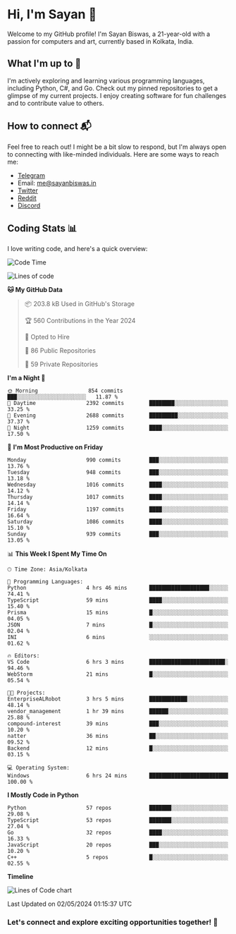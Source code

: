 # Hi, I'm Sayan 👋

Welcome to my GitHub profile! I'm Sayan Biswas, a 21-year-old with a passion for computers and art, currently based in Kolkata, India.

## What I'm up to 🚀

I'm actively exploring and learning various programming languages, including Python, C#, and Go. Check out my pinned repositories to get a glimpse of my current projects. I enjoy creating software for fun challenges and to contribute value to others.

## How to connect 📬

Feel free to reach out! I might be a bit slow to respond, but I'm always open to connecting with like-minded individuals. Here are some ways to reach me:

- [Telegram](https://t.me/dank_as_fuck)
- Email: [me@sayanbiswas.in](mailto:me@sayanbiswas.in)
- [Twitter](https://twitter.com/TheDankDel)
- [Reddit](https://www.reddit.com/user/dank_as_fuck_/)
- [Discord](https://discordapp.com/users/506536929152466945)

## Coding Stats 📊

I love writing code, and here's a quick overview:

<!--START_SECTION:waka-->
![Code Time](http://img.shields.io/badge/Code%20Time-1%2C599%20hrs%2019%20mins-blue)

![Lines of code](https://img.shields.io/badge/From%20Hello%20World%20I%27ve%20Written-5.7%20million%20lines%20of%20code-blue)

**🐱 My GitHub Data** 

> 📦 203.8 kB Used in GitHub's Storage 
 > 
> 🏆 560 Contributions in the Year 2024
 > 
> 💼 Opted to Hire
 > 
> 📜 86 Public Repositories 
 > 
> 🔑 59 Private Repositories 
 > 
**I'm a Night 🦉** 

```text
🌞 Morning                854 commits         ███░░░░░░░░░░░░░░░░░░░░░░   11.87 % 
🌆 Daytime                2392 commits        ████████░░░░░░░░░░░░░░░░░   33.25 % 
🌃 Evening                2688 commits        █████████░░░░░░░░░░░░░░░░   37.37 % 
🌙 Night                  1259 commits        ████░░░░░░░░░░░░░░░░░░░░░   17.50 % 
```
📅 **I'm Most Productive on Friday** 

```text
Monday                   990 commits         ███░░░░░░░░░░░░░░░░░░░░░░   13.76 % 
Tuesday                  948 commits         ███░░░░░░░░░░░░░░░░░░░░░░   13.18 % 
Wednesday                1016 commits        ████░░░░░░░░░░░░░░░░░░░░░   14.12 % 
Thursday                 1017 commits        ████░░░░░░░░░░░░░░░░░░░░░   14.14 % 
Friday                   1197 commits        ████░░░░░░░░░░░░░░░░░░░░░   16.64 % 
Saturday                 1086 commits        ████░░░░░░░░░░░░░░░░░░░░░   15.10 % 
Sunday                   939 commits         ███░░░░░░░░░░░░░░░░░░░░░░   13.05 % 
```


📊 **This Week I Spent My Time On** 

```text
🕑︎ Time Zone: Asia/Kolkata

💬 Programming Languages: 
Python                   4 hrs 46 mins       ███████████████████░░░░░░   74.41 % 
TypeScript               59 mins             ████░░░░░░░░░░░░░░░░░░░░░   15.40 % 
Prisma                   15 mins             █░░░░░░░░░░░░░░░░░░░░░░░░   04.05 % 
JSON                     7 mins              █░░░░░░░░░░░░░░░░░░░░░░░░   02.04 % 
INI                      6 mins              ░░░░░░░░░░░░░░░░░░░░░░░░░   01.62 % 

🔥 Editors: 
VS Code                  6 hrs 3 mins        ████████████████████████░   94.46 % 
WebStorm                 21 mins             █░░░░░░░░░░░░░░░░░░░░░░░░   05.54 % 

🐱‍💻 Projects: 
EnterpriseALRobot        3 hrs 5 mins        ████████████░░░░░░░░░░░░░   48.14 % 
vendor_management        1 hr 39 mins        ██████░░░░░░░░░░░░░░░░░░░   25.88 % 
compound-interest        39 mins             ███░░░░░░░░░░░░░░░░░░░░░░   10.20 % 
natter                   36 mins             ██░░░░░░░░░░░░░░░░░░░░░░░   09.52 % 
Backend                  12 mins             █░░░░░░░░░░░░░░░░░░░░░░░░   03.15 % 

💻 Operating System: 
Windows                  6 hrs 24 mins       █████████████████████████   100.00 % 
```

**I Mostly Code in Python** 

```text
Python                   57 repos            ███████░░░░░░░░░░░░░░░░░░   29.08 % 
TypeScript               53 repos            ███████░░░░░░░░░░░░░░░░░░   27.04 % 
Go                       32 repos            ████░░░░░░░░░░░░░░░░░░░░░   16.33 % 
JavaScript               20 repos            ███░░░░░░░░░░░░░░░░░░░░░░   10.20 % 
C++                      5 repos             █░░░░░░░░░░░░░░░░░░░░░░░░   02.55 % 
```



**Timeline**

![Lines of Code chart](https://raw.githubusercontent.com/Dank-del/Dank-del/main/assets/bar_graph.png)


 Last Updated on 02/05/2024 01:15:37 UTC
<!--END_SECTION:waka-->

### Let's connect and explore exciting opportunities together! 🚀
